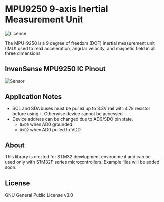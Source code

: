# MPU9250 9-axis Inertial Measurement Unit

![Licence](https://img.shields.io/badge/License-GPL--3.0-orange)

The MPU-9250 is a 9 degree of freedom (DOF) inertial measurement unit (IMU) used to read acceleration, angular velocity, and magnetic field in all three dimensions.

 ## InvenSense MPU9250 IC Pinout
![Sensor](https://i.pinimg.com/originals/81/bf/30/81bf303177cdc60588ac92b4c350f6c4.png)

## Application Notes
- SCL and SDA buses must be pulled up to 3.3V rail with 4.7k resistor before using it. Otherwise device cannot be accessed!
- Device address can be changed due to AD0/SDO pin state.
    - `0xD0` when AD0 grounded.
    - `0xD2` when AD0 pulled to VDD.


## About
This library is created for STM32 development environment and can be used only with STM32F series microcontrollers. Example files will be added soon.



License
----

GNU General Public License v3.0
